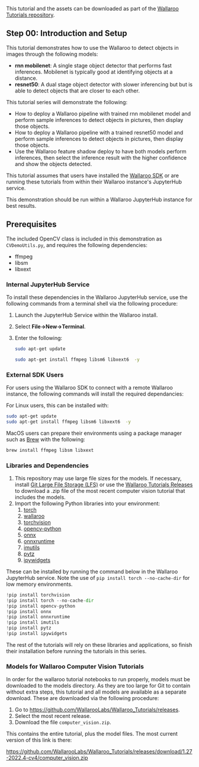 This tutorial and the assets can be downloaded as part of the [Wallaroo Tutorials repository](https://github.com/WallarooLabs/Wallaroo_Tutorials/tree/main/wallaroo-model-cookbooks/computer-vision).

## Step 00: Introduction and Setup

This tutorial demonstrates how to use the Wallaroo to detect objects in images through the following models:

* **rnn mobilenet**: A single stage object detector that performs fast inferences.  Mobilenet is typically good at identifying objects at a distance.
* **resnet50**:  A dual stage object detector with slower inferencing but but is able to detect objects that are closer to each other.

This tutorial series will demonstrate the following:

* How to deploy a Wallaroo pipeline with trained rnn mobilenet model and perform sample inferences to detect objects in pictures, then display those objects.
* How to deploy a Wallaroo pipeline with a trained resnet50 model and perform sample inferences to detect objects in pictures, then display those objects.
* Use the Wallaroo feature shadow deploy to have both models perform inferences, then select the inference result with the higher confidence and show the objects detected.

This tutorial assumes that users have installed the [Wallaroo SDK](https://pypi.org/project/wallaroo/) or are running these tutorials from within their Wallaroo instance's JupyterHub service.

This demonstration should be run within a Wallaroo JupyterHub instance for best results.

## Prerequisites

The included OpenCV class is included in this demonstration as `CVDemoUtils.py`, and requires the following dependencies:

* ffmpeg
* libsm
* libxext

### Internal JupyterHub Service

To install these dependencies in the Wallaroo JupyterHub service, use the following commands from a terminal shell via the following procedure:

1. Launch the JupyterHub Service within the Wallaroo install.
1. Select **File->New->Terminal**.
1. Enter the following:

    ```bash
    sudo apt-get update
    ```

    ```bash
    sudo apt-get install ffmpeg libsm6 libxext6  -y
    ```

### External SDK Users

For users using the Wallaroo SDK to connect with a remote Wallaroo instance, the following commands will install the required dependancies:

For Linux users, this can be installed with:

```bash
sudo apt-get update
sudo apt-get install ffmpeg libsm6 libxext6  -y
```

MacOS users can prepare their environments using a package manager such as [Brew](https://brew.sh/) with the following:

```bash
brew install ffmpeg libsm libxext
```

### Libraries and Dependencies

1. This repository may use large file sizes for the models.  If necessary, install [Git Large File Storage (LFS)](https://git-lfs.com) or use the [Wallaroo Tutorials Releases](https://github.com/WallarooLabs/Wallaroo_Tutorials/releases) to download a .zip file of the most recent computer vision tutorial that includes the models.
1. Import the following Python libraries into your environment:
    1. [torch](https://pypi.org/project/torch/)
    1. [wallaroo](https://pypi.org/project/wallaroo/)
    1. [torchvision](https://pypi.org/project/torchvision/)
    1. [opencv-python](https://pypi.org/project/opencv-python/)
    1. [onnx](https://pypi.org/project/onnx/)
    1. [onnxruntime](https://pypi.org/project/onnxruntime/)
    1. [imutils](https://pypi.org/project/imutils/)
    1. [pytz](https://pypi.org/project/pytz/)
    1. [ipywidgets](https://pypi.org/project/ipywidgets/)

These can be installed by running the command below in the Wallaroo JupyterHub service.  Note the use of `pip install torch --no-cache-dir` for low memory environments.

```python
!pip install torchvision
!pip install torch --no-cache-dir
!pip install opencv-python
!pip install onnx
!pip install onnxruntime
!pip install imutils
!pip install pytz
!pip install ipywidgets
```

The rest of the tutorials will rely on these libraries and applications, so finish their installation before running the tutorials in this series.

### Models for Wallaroo Computer Vision Tutorials

In order for the wallaroo tutorial notebooks to run properly, models must be downloaded to the models directory.  As they are too large for Git to contain without extra steps, this tutorial and all models are available as a separate download.  These are downloaded via the following procedure:

1. Go to https://github.com/WallarooLabs/Wallaroo_Tutorials/releases.
1. Select the most recent release.
1. Download the file `computer_vision.zip`.

This contains the entire tutorial, plus the model files.  The most current version of this link is there:

https://github.com/WallarooLabs/Wallaroo_Tutorials/releases/download/1.27-2022.4-cv4/computer_vision.zip
